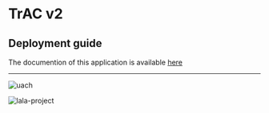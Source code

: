 # TrAC v2

## Deployment guide

The documention of this application is available [here](https://docs.google.com/document/d/1eomBOgMSfEQt_Michsk9JTHdP1Xh45IKILQrXJjAAu4/edit?usp=sharing)

---

![uach](https://www.uach.cl/uach/_file/5d95004c83630.jpg)

![lala-project](https://www.lalaproject.org/wp-content/uploads/2019/04/cropped-banner_web_page-07-5.png)
